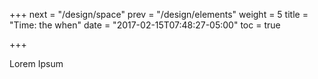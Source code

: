 +++
next = "/design/space"
prev = "/design/elements"
weight = 5
title = "Time: the when"
date = "2017-02-15T07:48:27-05:00"
toc = true

+++

Lorem Ipsum

